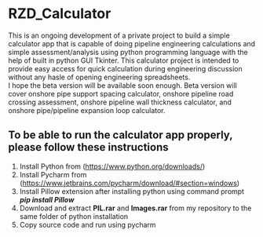 # RZD_Calculator
This is an ongoing development of a private project to build a simple calculator app that is capable of doing pipeline engineering calculations and simple assessment/analysis using python programming language with the help of built in python GUI Tkinter. This calculator project is intended to provide easy access for quick calculation during engineering discussion without any hasle of opening engineering spreadsheets. <br/>
I hope the beta version will be available soon enough. Beta version will cover onshore pipe support spacing calculator, onshore pipeline road crossing assessment, onshore pipeline wall thickness calculator, and onshore pipe/pipeline expansion loop calculator. <br/>
## To be able to run the calculator app properly, please follow these instructions <br/>
1. Install Python from (https://www.python.org/downloads/) <br/>
2. Install Pycharm from (https://www.jetbrains.com/pycharm/download/#section=windows) <br/>
3. Install Pillow extension after installing python using command prompt ***pip install Pillow*** <br/>
4. Download and extract **PIL.rar** and **Images.rar** from my repository to the same folder of python installation <br/>
5. Copy source code and run using pycharm
